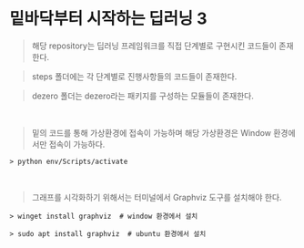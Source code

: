 # 밑바닥부터 시작하는 딥러닝 3

> 해당 repository는 딥러닝 프레임워크를 직접 단계별로 구현시킨 코드들이 존재한다.

> steps 폴더에는 각 단계별로 진행사항들의 코드들이 존재한다.

> dezero 폴더는 dezero라는 패키지를 구성하는 모듈들이 존재한다.

</br>

> 밑의 코드를 통해 가상환경에 접속이 가능하며 해당 가상환경은 Window 환경에서만 접속이 가능하다.

```
> python env/Scripts/activate
```

</br>

> 그래프를 시각화하기 위해서는 터미널에서 Graphviz 도구를 설치해야 한다.

```
> winget install graphviz  # window 환경에서 설치

> sudo apt install graphviz  # ubuntu 환경에서 설치
```



